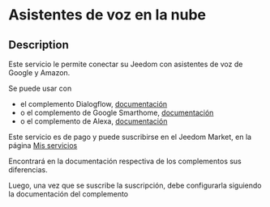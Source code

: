 # Asistentes de voz en la nube

## Description

Este servicio le permite conectar su Jeedom con asistentes de voz de Google y Amazon.

Se puede usar con 
- el complemento Dialogflow, [documentación](https://doc.jeedom.com/es_ES/plugins/communication/dialogflow)
- o el complemento de Google Smarthome, [documentación](https://doc.jeedom.com/es_ES/plugins/communication/gsh)
- o el complemento de Alexa, [documentación](https://doc.jeedom.com/es_ES/plugins/communication/ash)

Este servicio es de pago y puede suscribirse en el Jeedom Market, en la página [Mis servicios](https://www.jeedom.com/market/index.php?v=d&p=profils#services)

Encontrará en la documentación respectiva de los complementos sus diferencias.

Luego, una vez que se suscribe la suscripción, debe configurarla siguiendo la documentación del complemento
